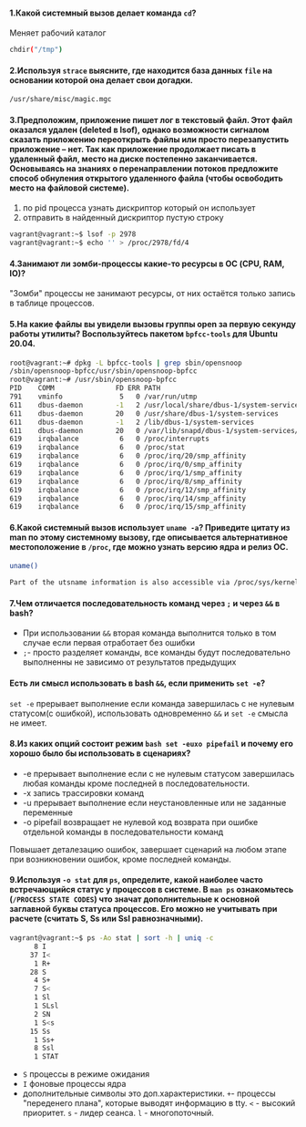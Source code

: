 #### 1.Какой системный вызов делает команда `cd`?
Меняет рабочий каталог
```sh
chdir("/tmp")
```
#### 2.Используя `strace` выясните, где находится база данных `file` на основании которой она делает свои догадки.
```sh
/usr/share/misc/magic.mgc
```
#### 3.Предположим, приложение пишет лог в текстовый файл. Этот файл оказался удален (deleted в lsof), однако возможности сигналом сказать приложению переоткрыть файлы или просто перезапустить приложение – нет. Так как приложение продолжает писать в удаленный файл, место на диске постепенно заканчивается. Основываясь на знаниях о перенаправлении потоков предложите способ обнуления открытого удаленного файла (чтобы освободить место на файловой системе).
1. по pid процесса узнать дискриптор который он использует
2. отправить в найденный дискриптор пустую строку
```sh
vagrant@vagrant:~$ lsof -p 2978
vagrant@vagrant:~$ echo '' > /proc/2978/fd/4
```
#### 4.Занимают ли зомби-процессы какие-то ресурсы в ОС (CPU, RAM, IO)?
"Зомби" процессы не занимают ресурсы, от них остаётся только запись в таблице процессов.
#### 5.На какие файлы вы увидели вызовы группы open за первую секунду работы утилиты? Воспользуйтесь пакетом `bpfcc-tools` для Ubuntu 20.04.
```sh
root@vagrant:~# dpkg -L bpfcc-tools | grep sbin/opensnoop
/sbin/opensnoop-bpfcc/usr/sbin/opensnoop-bpfcc
root@vagrant:~# /usr/sbin/opensnoop-bpfcc
PID    COMM               FD ERR PATH
791    vminfo              5   0 /var/run/utmp
611    dbus-daemon        -1   2 /usr/local/share/dbus-1/system-services
611    dbus-daemon        20   0 /usr/share/dbus-1/system-services
611    dbus-daemon        -1   2 /lib/dbus-1/system-services
611    dbus-daemon        20   0 /var/lib/snapd/dbus-1/system-services/
619    irqbalance          6   0 /proc/interrupts
619    irqbalance          6   0 /proc/stat
619    irqbalance          6   0 /proc/irq/20/smp_affinity
619    irqbalance          6   0 /proc/irq/0/smp_affinity
619    irqbalance          6   0 /proc/irq/1/smp_affinity
619    irqbalance          6   0 /proc/irq/8/smp_affinity
619    irqbalance          6   0 /proc/irq/12/smp_affinity
619    irqbalance          6   0 /proc/irq/14/smp_affinity
619    irqbalance          6   0 /proc/irq/15/smp_affinity
```
#### 6.Какой системный вызов использует `uname -a`? Приведите цитату из man по этому системному вызову, где описывается альтернативное местоположение в `/proc`, где можно узнать версию ядра и релиз ОС.
```sh
uname()
```
```sh
Part of the utsname information is also accessible via /proc/sys/kernel/{ostype, hostname,  osrelease,  version,  domainname}.
```
#### 7.Чем отличается последовательность команд через `;` и через `&&` в bash? 
- При использовании `&&` вторая команда выполнится только в том случае если первая отработает без ошибки
- `;`- просто разделяет команды, все команды будут последовательно выполненны не зависимо от результатов предыдущих

#### Есть ли смысл использовать в bash `&&`, если применить `set -e`?
`set -e` прерывает выполнение если команда завершилась с не нулевым статусом(с ошибкой), использовать одновременно `&&` и `set -e` смысла не имеет.
#### 8.Из каких опций состоит режим `bash set -euxo pipefail` и почему его хорошо было бы использовать в сценариях?
- -e прерывает выполнение если с не нулевым статусом завершилась любая команды кроме последней в последовательности. 
- -x запись трассировки команд 
- -u прерывает выполнение если неустановленные или не заданные переменные
- -o pipefail возвращает не нулевой код возврата при ошибке отдельной команды в последовательности команд

Повышает деталезацию ошибок, завершает сценарий на любом этапе при возникновении ошибок, кроме последней команды.
#### 9.Используя `-o stat` для `ps`, определите, какой наиболее часто встречающийся статус у процессов в системе. В `man ps` ознакомьтесь (`/PROCESS STATE CODES`) что значат дополнительные к основной заглавной буквы статуса процессов. Его можно не учитывать при расчете (считать S, Ss или Ssl равнозначными).
```sh
vagrant@vagrant:~$ ps -Ao stat | sort -h | uniq -c
      8 I
     37 I<
      1 R+
     28 S
      4 S+
      7 S<
      1 Sl
      1 SLsl
      2 SN
      1 S<s
     15 Ss
      1 Ss+
      8 Ssl
      1 STAT
```
- `S` процессы в режиме ожидания
- `I` фоновые процессы ядра
- дополнительные символы это доп.характеристики.
     `+`- процессы "переденего плана", которые выводят информацию в tty.
      `<` - высокий приоритет.
      `s` - лидер сеанса.
      `l` - многопоточный.
